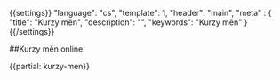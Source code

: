 {{settings}}
  "language": "cs",
  "template": 1,
  "header": "main",
  "meta" : {
    "title": "Kurzy měn",
    "description": "",
    "keywords": "Kurzy měn"
  }
{{/settings}}

##Kurzy měn online




{{partial: kurzy-men}}